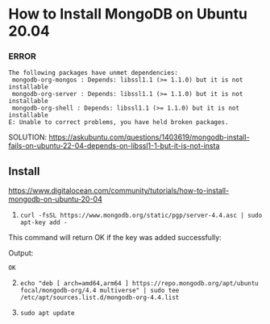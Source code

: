 ---
---
# How to Install MongoDB on Ubuntu 20.04

### ERROR

```
The following packages have unmet dependencies:
 mongodb-org-mongos : Depends: libssl1.1 (>= 1.1.0) but it is not installable
 mongodb-org-server : Depends: libssl1.1 (>= 1.1.0) but it is not installable
 mongodb-org-shell : Depends: libssl1.1 (>= 1.1.0) but it is not installable
E: Unable to correct problems, you have held broken packages.
```

SOLUTION: https://askubuntu.com/questions/1403619/mongodb-install-fails-on-ubuntu-22-04-depends-on-libssl1-1-but-it-is-not-insta


## Install 

https://www.digitalocean.com/community/tutorials/how-to-install-mongodb-on-ubuntu-20-04

1. `curl -fsSL https://www.mongodb.org/static/pgp/server-4.4.asc | sudo apt-key add -`

This command will return OK if the key was added successfully:

Output:
```
OK
```

2. `echo "deb [ arch=amd64,arm64 ] https://repo.mongodb.org/apt/ubuntu focal/mongodb-org/4.4 multiverse" | sudo tee /etc/apt/sources.list.d/mongodb-org-4.4.list`



3. `sudo apt update`